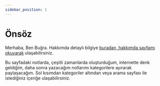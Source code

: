 ```yaml
---
sidebar_position: 1
---
```


# Önsöz

Merhaba, Ben Buğra. Hakkımda detaylı bilgiye [buradan, hakkımda sayfamı okuyarak](http://localhost:3000/hakkimda) ulaşabilirsiniz.

Bu sayfadaki notlarda, çeşitli zamanlarda oluşturduğum, internette denk geldiğim, daha sonra yazacağım notlarımı kategorilere ayırarak paylaşacağım. Sol kısımdan kategoriler altından veya arama sayfası ile istediğiniz içeriğe ulaşabilirsiniz.
